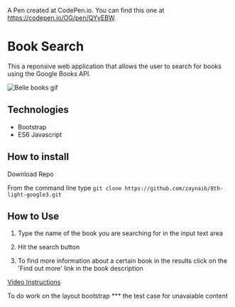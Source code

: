 A Pen created at CodePen.io. You can find this one at https://codepen.io/OG/pen/QYvEBW.

# Book Search

This a reponsive web application that allows the user to search for books using the Google Books API.

![Belle books gif](https://media.giphy.com/media/toSMxU7Mguxnq/giphy.gif)

## Technologies

* Bootstrap
* ES6 Javascript

## How to install

Download Repo

From the command line type `git clone https://github.com/zaynaib/8th-light-google3.git `

## How to Use

1.  Type the name of the book you are searching for in the input text area

2. Hit the search button

3. To find more information about a certain book in the results click on the 'Find out more' link in the book description

[Video Instructions](https://drive.google.com/file/d/1gsrrUsQjBaUr4esFpxcHcm9mNYEeT0rN/view)

To do
work on the layout bootstrap ***
the test case for unavaiable content